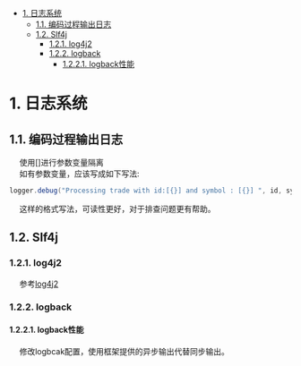 
<!-- TOC -->

- [1. 日志系统](#1-日志系统)
    - [1.1. 编码过程输出日志](#11-编码过程输出日志)
    - [1.2. Slf4j](#12-slf4j)
        - [1.2.1. log4j2](#121-log4j2)
        - [1.2.2. logback](#122-logback)
            - [1.2.2.1. logback性能](#1221-logback性能)

<!-- /TOC -->

# 1. 日志系统

<!-- 

日志门面slf4j
https://mp.weixin.qq.com/s?__biz=Mzg3NzU5NTIwNg==&mid=2247488033&idx=1&sn=decbb336691a95825ef2abeda277c997&source=41#wechat_redirect
https://mp.weixin.qq.com/s?__biz=Mzg2MjEwMjI1Mg==&mid=2247490130&idx=3&sn=899dc48623a00ad1fb204a63958045b0&chksm=ce0dadd1f97a24c7a54c8ba4049e3f011e79eda09acf0a3481daa10be433ff6e5b36a0d24ff3&mpshare=1&scene=1&srcid=&sharer_sharetime=1572953697601&sharer_shareid=b256218ead787d58e0b58614a973d00d&key=f8a21a8df9909cbb19ae7eb4ea2a8e233043aacc6fde197e66e73e2fa167b5eeedf76b3ed4a7b357e627ad337b25ed67b836d2bdc741d9be20c72296d5cd695a9d0087eaae4312d7c1c124b0cb12be48&ascene=1&uin=MTE1MTYxNzY2MQ%3D%3D&devicetype=Windows+10&version=62070152&lang=zh_CN&pass_ticket=oO0JeKFHPK4ifYXARHWcz%2ByO29zMw9sI%2FiH99TTESnd8Wbv3LNtJVGdX%2BPzdWpL6


log4j2
https://www.jianshu.com/p/62c0ef1cc699
https://mp.weixin.qq.com/s?__biz=Mzg2MDYzODI5Nw==&mid=2247493856&idx=1&sn=fcde3677771e69ed0e429a684681a1e7&source=41#wechat_redirect


logback
logback.xml配置如何按天输出日志文件  
https://my.oschina.net/bootstrap/blog/414079
java 中使用logback日志，并实现日志按天分类压缩保存
https://www.cnblogs.com/devise/p/9974662.html
java 中使用logback日志，并实现日志按天分类压缩保存。
https://www.cnblogs.com/devise/p/9974662.html
一文带你了解logback的一些常用配置
http://www.justdojava.com/2019/09/12/logback-basic/


日志收集
SpringBoot使用Graylog日志收集 
https://mp.weixin.qq.com/s/mVQ9YJL10_VDobumsj-PqA
日志系统新贵 Loki，真香！！ 
https://mp.weixin.qq.com/s/Hq1VGdHDP3o_bmYLFfbHIw



 ***MDC工具类：快速过滤出一次请求的所有日志


https://mp.weixin.qq.com/s?__biz=MzU2MTI4MjI0MQ==&mid=2247486475&idx=2&sn=5f94e533860c3977c1b2a410e849d70b&chksm=fc7a61a5cb0de8b3b5b58955b7fba2b9ad36a9ad888ce1ccf6765fcb4292a1f1247773e847e5&mpshare=1&scene=1&srcid=&key=00a8e91eefd868fc4b3eda558cb3a40f5375515011aa4e1850228ff13cf347d94b072b0f41ef9e1620233af5f9ddfe00e3895782b5a28c290b6780212035ecc8e490bcbee13d428b7f7cedd0fc4a2262&ascene=1&uin=MTE1MTYxNzY2MQ%3D%3D&devicetype=Windows+10&version=62060833&lang=zh_CN&pass_ticket=WvQRNfXTbzo8YbNsaaP3bvOrF4WWy2nhzya3QiHsgSx6qD6EFNaOiTxgL7MHqDsT

logback日志与MDC机制 
https://www.iteye.com/blog/shift-alt-ctrl-2345272
slf4j中的MDC
https://www.cnblogs.com/sealedbook/p/6227452.html



logback自定义变量
logback自定义变量获取hostname
https://blog.csdn.net/weixin_33981932/article/details/92531278

logback自定义PatternLayout
ogback 实现 （ASNI）彩色日志（还原Spring boot 彩色日志）
https://blog.csdn.net/u012693119/article/details/79716306

Log4j写入日志到数据库
https://blog.csdn.net/ziruobing/article/details/3919501

正确的打日志姿势！
https://mp.weixin.qq.com/s/jNVgfjg4edl6aWy6FsffEg

-->



## 1.1. 编码过程输出日志  
<!-- 
如何在12个小时，搞定日志监控？
https://mp.weixin.qq.com/s/6Bjr1PUAC98IIaxBFcECNw

LogBack的filter的应用
https://blog.csdn.net/wangzhan0123/article/details/81219789

Slf4j适配日志原理 
https://mp.weixin.qq.com/s/hGtkjhG1Wz9BwrLKU4ph-w

mybatis日志功能是如何设计的？ 
https://mp.weixin.qq.com/s/JkdszV7Oy9E9cITNebY2NA

日志打印的15个建议 
https://mp.weixin.qq.com/s/D7rye88cki8rXMg0v1-dVw

-->  
&emsp; 使用[]进行参数变量隔离  
&emsp; 如有参数变量，应该写成如下写法:  

```java
logger.debug("Processing trade with id:[{}] and symbol : [{}] ", id, symbol);
```
&emsp; 这样的格式写法，可读性更好，对于排查问题更有帮助。  

## 1.2. Slf4j  


### 1.2.1. log4j2
&emsp; 参考[log4j2](/docs/web/log4j2.md)  


### 1.2.2. logback

#### 1.2.2.1. logback性能
&emsp; 修改logbcak配置，使用框架提供的异步输出代替同步输出。  

<!-- 

logback日志导致的性能问题
https://blog.csdn.net/qq_38536878/article/details/123821072

-->


